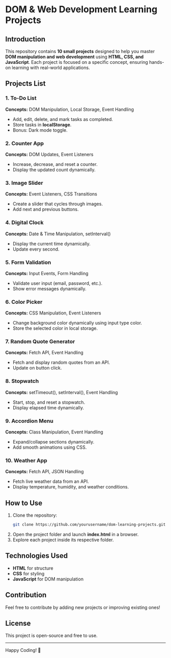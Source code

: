 # DOM & Web Development Learning Projects

## Introduction
This repository contains **10 small projects** designed to help you master **DOM manipulation and web development** using **HTML, CSS, and JavaScript**. Each project is focused on a specific concept, ensuring hands-on learning with real-world applications.

## Projects List

### 1. **To-Do List**
**Concepts:** DOM Manipulation, Local Storage, Event Handling
- Add, edit, delete, and mark tasks as completed.
- Store tasks in **localStorage**.
- Bonus: Dark mode toggle.

### 2. **Counter App**
**Concepts:** DOM Updates, Event Listeners
- Increase, decrease, and reset a counter.
- Display the updated count dynamically.

### 3. **Image Slider**
**Concepts:** Event Listeners, CSS Transitions
- Create a slider that cycles through images.
- Add next and previous buttons.

### 4. **Digital Clock**
**Concepts:** Date & Time Manipulation, setInterval()
- Display the current time dynamically.
- Update every second.

### 5. **Form Validation**
**Concepts:** Input Events, Form Handling
- Validate user input (email, password, etc.).
- Show error messages dynamically.

### 6. **Color Picker**
**Concepts:** CSS Manipulation, Event Listeners
- Change background color dynamically using input type color.
- Store the selected color in local storage.

### 7. **Random Quote Generator**
**Concepts:** Fetch API, Event Handling
- Fetch and display random quotes from an API.
- Update on button click.

### 8. **Stopwatch**
**Concepts:** setTimeout(), setInterval(), Event Handling
- Start, stop, and reset a stopwatch.
- Display elapsed time dynamically.

### 9. **Accordion Menu**
**Concepts:** Class Manipulation, Event Handling
- Expand/collapse sections dynamically.
- Add smooth animations using CSS.

### 10. **Weather App**
**Concepts:** Fetch API, JSON Handling
- Fetch live weather data from an API.
- Display temperature, humidity, and weather conditions.

## How to Use
1. Clone the repository:
   ```bash
   git clone https://github.com/yourusername/dom-learning-projects.git
   ```
2. Open the project folder and launch **index.html** in a browser.
3. Explore each project inside its respective folder.

## Technologies Used
- **HTML** for structure
- **CSS** for styling
- **JavaScript** for DOM manipulation

## Contribution
Feel free to contribute by adding new projects or improving existing ones!

## License
This project is open-source and free to use.

---

Happy Coding! 🚀
